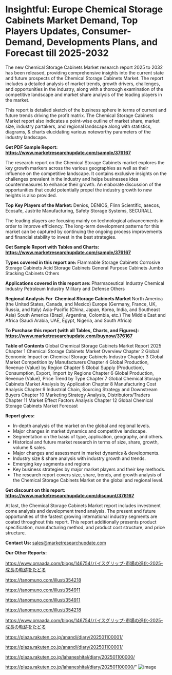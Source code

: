 # Insightful: Europe Chemical Storage Cabinets Market Demand, Top Players Updates, Consumer-Demand, Developments Plans, and Forecast till 2025-2032

The new Chemical Storage Cabinets Market research report 2025 to 2032 has been released, providing comprehensive insights into the current state and future prospects of the Chemical Storage Cabinets Market. The report includes a detailed analysis of market trends, growth drivers, challenges, and opportunities in the industry, along with a thorough examination of the competitive landscape and market share analysis of the leading players in the market.

This report is detailed sketch of the business sphere in terms of current and future trends driving the profit matrix. The Chemical Storage Cabinets Market report also indicates a point-wise outline of market share, market size, industry partakers, and regional landscape along with statistics, diagrams, &amp; charts elucidating various noteworthy parameters of the industry landscape.

<strong><b>Get PDF Sample Report: <a href=https://www.marketresearchupdate.com/sample/376167>https://www.marketresearchupdate.com/sample/376167</a></b></strong>

The research report on the Chemical Storage Cabinets market explores the key growth markers across the various geographies as well as their influence on the competitive landscape. It contains exclusive insights on the challenges prevalent in the industry and helps businesses idea countermeasures to enhance their growth. An elaborate discussion of the opportunities that could potentially propel the industry growth to new heights is also provided.

<strong><b>Top Key Players of the Market:
</b></strong>Denios, DENIOS, Flinn Scientific, asecos, Ecosafe, Justrite Manufacturing, Safety Storage Systems, SECURALL<strong><b>
</b></strong>

The leading players are focusing mainly on technological advancements in order to improve efficiency. The long-term development patterns for this market can be captured by continuing the ongoing process improvements and financial stability to invest in the best strategies.

<strong><b>Get Sample Report with Tables and Charts: <a href=https://www.marketresearchupdate.com/sample/376167>https://www.marketresearchupdate.com/sample/376167</a></b></strong>

<strong><b>Types covered in this report are:
</b></strong>Flammable Storage Cabinets
Corrosive Storage Cabinets
Acid Storage Cabinets
General Purpose Cabinets
Jumbo Stacking Cabinets
Others<strong><b>
</b></strong>

<strong><b>Applications covered in this report are:
</b></strong>Pharmaceutical Industry
Chemical Industry
Petroleum Industry
Military and Defense
Others<strong><b>
</b></strong>

<strong><b>Regional Analysis For  Chemical Storage Cabinets Market</b></strong><strong><b>
</b></strong>North America (the United States, Canada, and Mexico)
Europe (Germany, France, UK, Russia, and Italy)
Asia-Pacific (China, Japan, Korea, India, and Southeast Asia)
South America (Brazil, Argentina, Colombia, etc.)
The Middle East and Africa (Saudi Arabia, UAE, Egypt, Nigeria, and South Africa)

<strong><b>To Purchase this report (with all Tables, Charts, and Figures): <a href=https://www.marketresearchupdate.com/buynow/376167>https://www.marketresearchupdate.com/buynow/376167</a></b></strong>

<strong><b>Table of Contents</b></strong><strong><b>
</b></strong>Global Chemical Storage Cabinets Market Report 2025
Chapter 1 Chemical Storage Cabinets Market Overview
Chapter 2 Global Economic Impact on Chemical Storage Cabinets Industry
Chapter 3 Global Market Competition by Manufacturers
Chapter 4 Global Production, Revenue (Value) by Region
Chapter 5 Global Supply (Production), Consumption, Export, Import by Regions
Chapter 6 Global Production, Revenue (Value), Price Trend by Type
Chapter 7 Global Chemical Storage Cabinets Market Analysis by Application
Chapter 8 Manufacturing Cost Analysis
Chapter 9 Industrial Chain, Sourcing Strategy and Downstream Buyers
Chapter 10 Marketing Strategy Analysis, Distributors/Traders
Chapter 11 Market Effect Factors Analysis
Chapter 12 Global Chemical Storage Cabinets Market Forecast

<strong><b>Report gives:</b></strong>

- In-depth analysis of the market on the global and regional levels.
- Major changes in market dynamics and competitive landscape.
- Segmentation on the basis of type, application, geography, and others.
- Historical and future market research in terms of size, share, growth, volume &amp; sales.
- Major changes and assessment in market dynamics &amp; developments.
- Industry size &amp; share analysis with industry growth and trends.
- Emerging key segments and regions
- Key business strategies by major market players and their key methods.
- The research report covers size, share, trends, and growth analysis of the Chemical Storage Cabinets Market on the global and regional level.

<strong><b>Get discount on this report: <a href=https://www.marketresearchupdate.com/discount/376167>https://www.marketresearchupdate.com/discount/376167</a></b></strong>

At last, the Chemical Storage Cabinets Market report includes investment come analysis and development trend analysis. The present and future opportunities of the fastest growing international industry segments are coated throughout this report. This report additionally presents product specification, manufacturing method, and product cost structure, and price structure.

<strong><b>Contact Us:
</b></strong>sales@marketresearchupdate.com

<strong>Our Other Reports:</strong>

<a href=https://www.omaada.com/blogs/146754/バイスグリップ-市場の進化-2025-成長の軌跡をたどる>https://www.omaada.com/blogs/146754/バイスグリップ-市場の進化-2025-成長の軌跡をたどる</a>

<a href=https://tanomuno.com/illust/354218>https://tanomuno.com/illust/354218</a>

<a href=https://tanomuno.com/illust/354911>https://tanomuno.com/illust/354911</a>

<a href=https://tanomuno.com/illust/354911>https://tanomuno.com/illust/354911</a>

<a href=https://tanomuno.com/illust/354218>https://tanomuno.com/illust/354218</a>

<a href=https://www.omaada.com/blogs/146754/バイスグリップ-市場の進化-2025-成長の軌跡をたどる>https://www.omaada.com/blogs/146754/バイスグリップ-市場の進化-2025-成長の軌跡をたどる</a>

<a href=https://plaza.rakuten.co.jp/anandi/diary/202501100001/>https://plaza.rakuten.co.jp/anandi/diary/202501100001/</a>

<a href=https://plaza.rakuten.co.jp/anandi/diary/202501100001/>https://plaza.rakuten.co.jp/anandi/diary/202501100001/</a>

<a href=https://plaza.rakuten.co.jp/lahaneshital/diary/202501100000/>https://plaza.rakuten.co.jp/lahaneshital/diary/202501100000/</a>

<a href=https://plaza.rakuten.co.jp/lahaneshital/diary/202501100000/>https://plaza.rakuten.co.jp/lahaneshital/diary/202501100000/</a>"
![image](https://github.com/user-attachments/assets/a506f4d9-b03f-4664-b0f5-e2f31f1e36fa)
